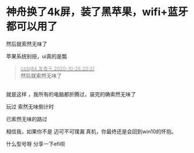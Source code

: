 # 神舟换了4k屏，装了黑苹果，wifi+蓝牙都可以用了


然后就索然无味了

苹果系统别扭，ui真的是瓢

<div class="quote"><blockquote><font size="2"><a href="https://www.hostloc.com/forum.php?mod=redirect&amp;goto=findpost&amp;pid=9355842&amp;ptid=758716" target="_blank"><font color="#999999">co1q84 发表于 2020-10-26 20:31</font></a></font><br />
然后就索然无味了</blockquote></div><br />
就是这样 ，我所有的电脑都折腾过，装完的确索然无味了

玩过 索然无味倒计时

已索然无味的路过<img src="static/image/smiley/default/lol.gif" smilieid="12" border="0" alt="" />

相信我，如果你不是 迈可不可璞漏 真机，你最终还是会回到win10的怀抱。

什么型号呀 分享一下efi呗
